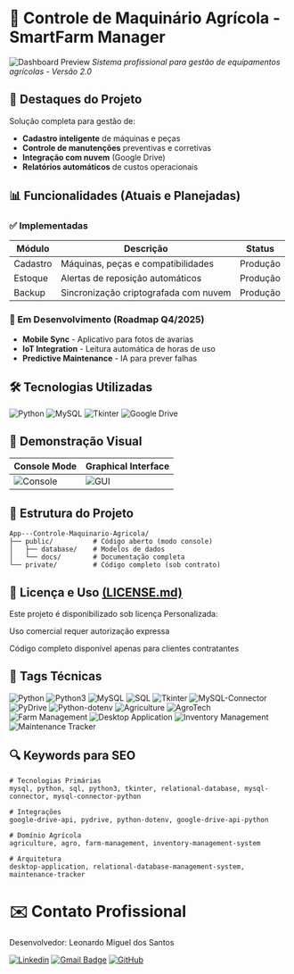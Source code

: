 # 🚜 Controle de Maquinário Agrícola - SmartFarm Manager

![Dashboard Preview](docs/screenshots/dashboard_preview.png)
*Sistema profissional para gestão de equipamentos agrícolas - Versão 2.0*

## 🌟 Destaques do Projeto
Solução completa para gestão de:
- **Cadastro inteligente** de máquinas e peças
- **Controle de manutenções** preventivas e corretivas
- **Integração com nuvem** (Google Drive)
- **Relatórios automáticos** de custos operacionais

## 📊 Funcionalidades (Atuais e Planejadas)

### ✅ Implementadas
| Módulo          | Descrição                                  | Status       |
|-----------------|-------------------------------------------|-------------|
| Cadastro        | Máquinas, peças e compatibilidades        | Produção    |
| Estoque         | Alertas de reposição automáticos          | Produção    |
| Backup          | Sincronização criptografada com nuvem     | Produção    |

### 🚧 Em Desenvolvimento (Roadmap Q4/2025)
- **Mobile Sync** - Aplicativo para fotos de avarias
- **IoT Integration** - Leitura automática de horas de uso
- **Predictive Maintenance** - IA para prever falhas

## 🛠️ Tecnologias Utilizadas
<p align="left">
  <img src="https://img.shields.io/badge/Python-3776AB?logo=python&logoColor=white" alt="Python">
  <img src="https://img.shields.io/badge/MySQL-4479A1?logo=mysql&logoColor=white" alt="MySQL">
  <img src="https://img.shields.io/badge/Tkinter-3776AB?logo=python&logoColor=white" alt="Tkinter">
  <img src="https://img.shields.io/badge/Google_Drive-4285F4?logo=google-drive&logoColor=white" alt="Google Drive">
</p>

## 📸 Demonstração Visual
| Console Mode                  | Graphical Interface             |
|-------------------------------|---------------------------------|
| ![Console](docs/screenshots/console_mode.png) | ![GUI](docs/screenshots/gui_preview.png) |

## 📂 Estrutura do Projeto
```plaintext
App---Controle-Maquinario-Agricola/
├── public/          # Código aberto (modo console)
│   ├── database/    # Modelos de dados
│   └── docs/        # Documentação completa
└── private/         # Código completo (sob contrato)
```

## 📄 Licença e Uso [(LICENSE.md)](https://github.com/LeoMSgit/App---Controle-Maquinario-Agricola/blob/main/LICENSE.md)
Este projeto é disponibilizado sob licença Personalizada:

Uso comercial requer autorização expressa

Código completo disponível apenas para clientes contratantes

## 🔖 Tags Técnicas

<p align="left">
  <!-- Linguagens e Bancos -->
  <img src="https://img.shields.io/badge/Python-3776AB?logo=python&logoColor=white" alt="Python">
  <img src="https://img.shields.io/badge/Python3-3776AB?logo=python&logoColor=white" alt="Python3">
  <img src="https://img.shields.io/badge/MySQL-4479A1?logo=mysql&logoColor=white" alt="MySQL">
  <img src="https://img.shields.io/badge/SQL-003B57?logo=sql&logoColor=white" alt="SQL">
  
  <!-- Frameworks e Bibliotecas -->
  <img src="https://img.shields.io/badge/Tkinter-3776AB?logo=python&logoColor=white" alt="Tkinter">
  <img src="https://img.shields.io/badge/MySQL_Connector-4479A1?logo=mysql&logoColor=white" alt="MySQL-Connector">
  <img src="https://img.shields.io/badge/PyDrive-4285F4?logo=google-drive&logoColor=white" alt="PyDrive">
  <img src="https://img.shields.io/badge/PythonDotEnv-3776AB?logo=python&logoColor=white" alt="Python-dotenv">
  
  <!-- Domínios de Aplicação -->
  <img src="https://img.shields.io/badge/Agriculture-81C14B?logo=leaf&logoColor=white" alt="Agriculture">
  <img src="https://img.shields.io/badge/AgroTech-3D8B37?logo=tree&logoColor=white" alt="AgroTech">
  <img src="https://img.shields.io/badge/Farm_Management-5F9E4E?logo=field&logoColor=white" alt="Farm Management">
  
  <!-- Tipos de Aplicação -->
  <img src="https://img.shields.io/badge/Desktop_App-0078D7?logo=windows&logoColor=white" alt="Desktop Application">
  <img src="https://img.shields.io/badge/Inventory_System-FF9E0F?logo=clipboard-list&logoColor=white" alt="Inventory Management">
  <img src="https://img.shields.io/badge/Maintenance_Tracker-00B0FF?logo=tools&logoColor=white" alt="Maintenance Tracker">
</p>

## 🔍 Keywords para SEO
```plaintext
# Tecnologias Primárias
mysql, python, sql, python3, tkinter, relational-database, mysql-connector, mysql-connector-python

# Integrações
google-drive-api, pydrive, python-dotenv, google-drive-api-python

# Domínio Agrícola
agriculture, agro, farm-management, inventory-management-system

# Arquitetura
desktop-application, relational-database-management-system, maintenance-tracker
```

# ✉️ Contato Profissional
Desenvolvedor: Leonardo Miguel dos Santos

[![Linkedin](https://img.shields.io/badge/-LinkedIn/leomsantos-blue?style=flat-square&logo=Linkedin&logoColor=white&link=https://www.linkedin.com/in/leomsantos/)](https://www.linkedin.com/in/leomsantos/)
[![Gmail Badge](https://img.shields.io/badge/-leoms--98@hotmail.com-D14836?style=flat-square&logo=Gmail&logoColor=white)](mailto:leoms-98@hotmail.com)
[![GitHub](https://img.shields.io/github/followers/LeoMSgit?label=follow&style=social)](https://github.com/LeoMSgit)
